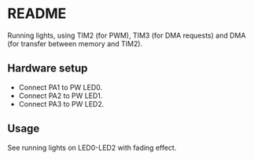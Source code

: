 # README

Running lights, using TIM2 (for PWM), TIM3 (for DMA requests) and 
DMA (for transfer between memory and TIM2).

## Hardware setup

* Connect PA1 to PW LED0.
* Connect PA2 to PW LED1.
* Connect PA3 to PW LED2.

## Usage

See running lights on LED0-LED2 with fading effect.
